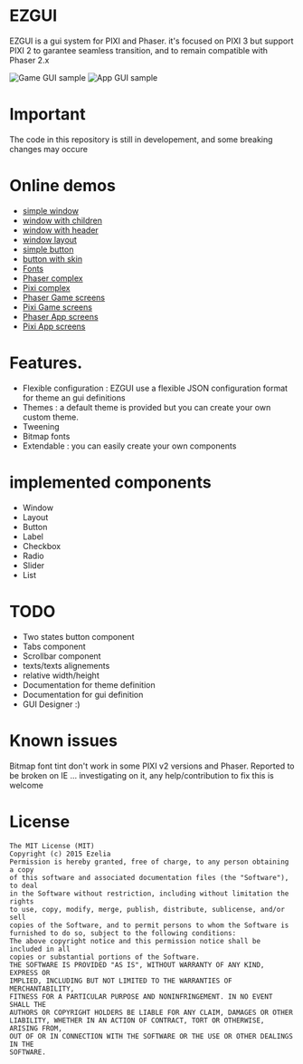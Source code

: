 ﻿EZGUI 
=====
EZGUI is a gui system for PIXI and Phaser.
it's focused on PIXI 3 but support PIXI 2 to garantee seamless transition, and to remain compatible with Phaser 2.x

![Game GUI sample](http://ezgui.ezelia.com/img/ezgui-game-optimized2.gif) ![App GUI sample](http://ezgui.ezelia.com/img/ezgui-app-optimized2.gif) 


Important 
=========
The code in this repository is still in developement, and some breaking changes may occure


Online demos
============
 * [simple window](http://ezgui.ezelia.com/examples/01-window/1-simple.html)
 * [window with children](http://ezgui.ezelia.com/examples/01-window/2-children.html)
 * [window with header](http://ezgui.ezelia.com/examples/01-window/3-header.html)
 * [window layout](http://ezgui.ezelia.com/examples/01-window/4-layout.html)
 * [simple button](http://ezgui.ezelia.com/examples/02-button/1-simple.html)
 * [button with skin](http://ezgui.ezelia.com/examples/02-button/2-skin.html)
 * [Fonts](http://ezgui.ezelia.com/examples/fonts/01.html)
 * [Phaser complex](http://ezgui.ezelia.com/examples/Phaser/)
 * [Pixi complex](http://ezgui.ezelia.com/examples/Pixi/)
 * [Phaser Game screens](http://ezgui.ezelia.com/examples/game/phaser.html)
 * [Pixi Game screens](http://ezgui.ezelia.com/examples/game/pixi.html)
 * [Phaser App screens](http://ezgui.ezelia.com/examples/app/phaser.html)
 * [Pixi App screens](http://ezgui.ezelia.com/examples/app/pixi.html)


Features.
=========
 * Flexible configuration : EZGUI use a flexible JSON configuration format for theme an gui definitions
 * Themes : a default theme is provided but you can create your own custom theme.
 * Tweening 
 * Bitmap fonts
 * Extendable : you can easily create your own components
 

implemented components
======================
 * Window 
 * Layout 
 * Button
 * Label
 * Checkbox
 * Radio
 * Slider
 * List 



TODO 
====
 * Two states button component
 * Tabs component
 * Scrollbar component
 * texts/texts alignements 
 * relative width/height 
 * Documentation for theme definition
 * Documentation for gui definition
 * GUI Designer :)



Known issues 
============
Bitmap font tint don't work in some PIXI v2 versions and Phaser.
Reported to be broken on IE ... investigating on it, any help/contribution to fix this is welcome
 


License
=======

```
The MIT License (MIT)
Copyright (c) 2015 Ezelia
Permission is hereby granted, free of charge, to any person obtaining a copy
of this software and associated documentation files (the "Software"), to deal
in the Software without restriction, including without limitation the rights
to use, copy, modify, merge, publish, distribute, sublicense, and/or sell
copies of the Software, and to permit persons to whom the Software is
furnished to do so, subject to the following conditions:
The above copyright notice and this permission notice shall be included in all
copies or substantial portions of the Software.
THE SOFTWARE IS PROVIDED "AS IS", WITHOUT WARRANTY OF ANY KIND, EXPRESS OR
IMPLIED, INCLUDING BUT NOT LIMITED TO THE WARRANTIES OF MERCHANTABILITY,
FITNESS FOR A PARTICULAR PURPOSE AND NONINFRINGEMENT. IN NO EVENT SHALL THE
AUTHORS OR COPYRIGHT HOLDERS BE LIABLE FOR ANY CLAIM, DAMAGES OR OTHER
LIABILITY, WHETHER IN AN ACTION OF CONTRACT, TORT OR OTHERWISE, ARISING FROM,
OUT OF OR IN CONNECTION WITH THE SOFTWARE OR THE USE OR OTHER DEALINGS IN THE
SOFTWARE.
```